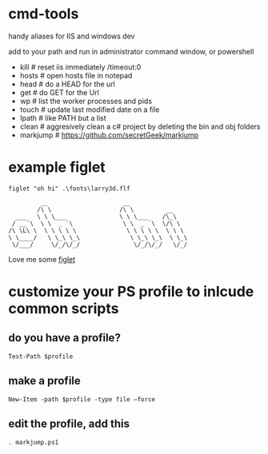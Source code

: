 cmd-tools
============================================

handy aliases for IIS and windows dev

add to your path and run in administrator command window, or powershell

- kill # reset iis immediately /timeout:0
- hosts # open hosts file in notepad
- head # do a HEAD for the url
- get # do GET for the Url
- wp # list the worker processes and pids
- touch # update last modified date on a file
- lpath # like PATH but a list
- clean # aggresively clean a c# project by deleting the bin and obj folders
- markjump  # https://github.com/secretGeek/markjump


# example figlet
`figlet "oh hi" .\fonts\larry3d.flf`
```
         __                     __
        /\ \                   /\ \         __
  ___   \ \ \___               \ \ \___    /\_\
 / __`\  \ \  _ `\              \ \  _ `\  \/\ \
/\ \L\ \  \ \ \ \ \              \ \ \ \ \  \ \ \
\ \____/   \ \_\ \_\              \ \_\ \_\  \ \_\
 \/___/     \/_/\/_/               \/_/\/_/   \/_/

```

Love me some [figlet](https://github.com/benmcevoy/figlet)

# customize your PS profile to inlcude common scripts
## do you have a profile?
`Test-Path $profile`

## make a profile
`New-Item -path $profile -type file –force`

## edit the profile, add this
`. markjump.ps1`

